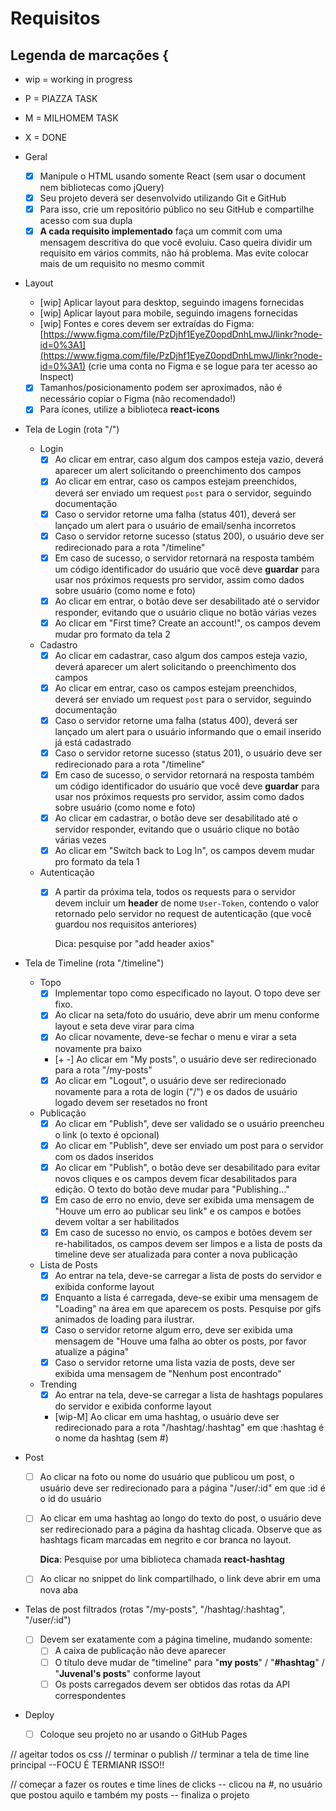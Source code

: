 # Requisitos


## Legenda de marcações {
- wip = working in progress
- P = PIAZZA TASK
- M = MILHOMEM TASK
- X = DONE


- Geral
    - [x]  Manipule o HTML usando somente React (sem usar o document nem bibliotecas como jQuery)
    - [x]  Seu projeto deverá ser desenvolvido utilizando Git e GitHub
    - [x]  Para isso, crie um repositório público no seu GitHub e compartilhe acesso com sua dupla
    - [x]  **A cada requisito implementado** faça um commit com uma mensagem descritiva do que você evoluiu. Caso queira dividir um requisito em vários commits, não há problema. Mas evite colocar mais de um requisito no mesmo commit
- Layout
    - [wip]  Aplicar layout para desktop, seguindo imagens fornecidas
    - [wip]  Aplicar layout para mobile, seguindo imagens fornecidas
    - [wip]  Fontes e cores devem ser extraídas do Figma: [https://www.figma.com/file/PzDjhf1EyeZ0opdDnhLmwJ/linkr?node-id=0%3A1](https://www.figma.com/file/PzDjhf1EyeZ0opdDnhLmwJ/linkr?node-id=0%3A1) (crie uma conta no Figma e se logue para ter acesso ao Inspect)
    - [x]  Tamanhos/posicionamento podem ser aproximados, não é necessário copiar o Figma (não recomendado!)
    - [x]  Para ícones, utilize a biblioteca **react-icons**
- Tela de Login (rota "/")
    - Login
        - [x]  Ao clicar em entrar, caso algum dos campos esteja vazio, deverá aparecer um alert solicitando o preenchimento dos campos
        - [x]  Ao clicar em entrar, caso os campos estejam preenchidos, deverá ser enviado um request `post` para o servidor, seguindo documentação
        - [x]  Caso o servidor retorne uma falha (status 401), deverá ser lançado um alert para o usuário de email/senha incorretos
        - [x]  Caso o servidor retorne sucesso (status 200), o usuário deve ser redirecionado para a rota "/timeline"
        - [x]  Em caso de sucesso, o servidor retornará na resposta também um código identificador do usuário que você deve **guardar** para usar nos próximos requests pro servidor, assim como dados sobre usuário (como nome e foto)
        - [x]  Ao clicar em entrar, o botão deve ser desabilitado até o servidor responder, evitando que o usuário clique no botão várias vezes
        - [X]  Ao clicar em "First time? Create an account!", os campos devem mudar pro formato da tela 2
    - Cadastro
        - [x]  Ao clicar em cadastrar, caso algum dos campos esteja vazio, deverá aparecer um alert solicitando o preenchimento dos campos
        - [x]  Ao clicar em entrar, caso os campos estejam preenchidos, deverá ser enviado um request `post` para o servidor, seguindo documentação
        - [x]  Caso o servidor retorne uma falha (status 400), deverá ser lançado um alert para o usuário informando que o email inserido já está cadastrado
        - [x]  Caso o servidor retorne sucesso (status 201), o usuário deve ser redirecionado para a rota "/timeline"
        - [x]  Em caso de sucesso, o servidor retornará na resposta também um código identificador do usuário que você deve **guardar** para usar nos próximos requests pro servidor, assim como dados sobre usuário (como nome e foto)
        - [x]  Ao clicar em cadastrar, o botão deve ser desabilitado até o servidor responder, evitando que o usuário clique no botão várias vezes
        - [x]  Ao clicar em "Switch back to Log In", os campos devem mudar pro formato da tela 1
    - Autenticação
        - [x]  A partir da próxima tela, todos os requests para o servidor devem incluir um **header** de nome `User-Token`, contendo o valor retornado pelo servidor no request de autenticação (que você guardou nos requisitos anteriores)

            Dica: pesquise por "add header axios" 

- Tela de Timeline (rota "/timeline")
    - Topo
        - [x]  Implementar topo como especificado no layout. O topo deve ser fixo.
        - [x]  Ao clicar na seta/foto do usuário, deve abrir um menu conforme layout e seta deve virar para cima
        - [x]  Ao clicar novamente, deve-se fechar o menu e virar a seta novamente pra baixo
        - [+ -]  Ao clicar em "My posts", o usuário deve ser redirecionado para a rota "/my-posts"
        - [x]  Ao clicar em "Logout", o usuário deve ser redirecionado novamente para a rota de login ("/") e os dados de usuário logado devem ser resetados no front
    - Publicação
        - [x]  Ao clicar em "Publish", deve ser validado se o usuário preencheu o link (o texto é opcional)
        - [x]  Ao clicar em "Publish", deve ser enviado um post para o servidor com os dados inseridos
        - [x]  Ao clicar em "Publish", o botão deve ser desabilitado para evitar novos cliques e os campos devem ficar desabilitados para edição. O texto do botão deve mudar para "Publishing..."
        - [x]  Em caso de erro no envio, deve ser exibida uma mensagem de "Houve um erro ao publicar seu link" e os campos e botões devem voltar a ser habilitados
        - [x]  Em caso de sucesso no envio, os campos e botões devem ser re-habilitados, os campos devem ser limpos e a lista de posts da timeline deve ser atualizada para conter a nova publicação
    - Lista de Posts
        - [x]  Ao entrar na tela, deve-se carregar a lista de posts do servidor e exibida conforme layout
        - [x]  Enquanto a lista é carregada, deve-se exibir uma mensagem de "Loading" na área em que aparecem os posts. Pesquise por gifs animados de loading para ilustrar.
        - [x]  Caso o servidor retorne algum erro, deve ser exibida uma mensagem de "Houve uma falha ao obter os posts, por favor atualize a página"
        - [x]  Caso o servidor retorne uma lista vazia de posts, deve ser exibida uma mensagem de "Nenhum post encontrado"
    - Trending
        - [x]  Ao entrar na tela, deve-se carregar a lista de hashtags populares do servidor e exibida conforme layout
        - [wip-M]  Ao clicar em uma hashtag, o usuário deve ser redirecionado para a rota "/hashtag/:hashtag" em que :hashtag é o nome da hashtag (sem #)
- Post
    - [ ]  Ao clicar na foto ou nome do usuário que publicou um post, o usuário deve ser redirecionado para a página "/user/:id" em que :id é o id do usuário
    - [ ]  Ao clicar em uma hashtag ao longo do texto do post, o usuário deve ser redirecionado para a página da hashtag clicada. Observe que as hashtags ficam marcadas em negrito e cor branca no layout.

        **Dica**: Pesquise por uma biblioteca chamada **react-hashtag**

    - [ ]  Ao clicar no snippet do link compartilhado, o link deve abrir em uma nova aba
- Telas de post filtrados (rotas "/my-posts", "/hashtag/:hashtag", "/user/:id")
    - [ ]  Devem ser exatamente com a página timeline, mudando somente:
        - [ ]  A caixa de publicação não deve aparecer
        - [ ]  O título deve mudar de "timeline" para "**my posts**" / "**#hashtag**" / "**Juvenal's posts**" conforme layout
        - [ ]  Os posts carregados devem ser obtidos das rotas da API correspondentes

- Deploy
    - [ ]  Coloque seu projeto no ar usando o GitHub Pages


// ageitar todos os css
// terminar o publish
// terminar a tela de time line principal --FOCU É TERMIANR ISSO!!

// começar a fazer os routes e time lines de clicks -- clicou na #, no usuário que postou aquilo e também my posts -- finaliza o projeto